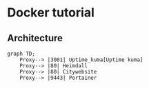 # Docker tutorial
## Architecture

```mermaid
graph TD;
    Proxy--> |3001| Uptime_kuma[Uptime kuma]
    Proxy--> |80| Heimdall
    Proxy--> |80| Citywebsite
    Proxy--> |9443| Portainer
```

